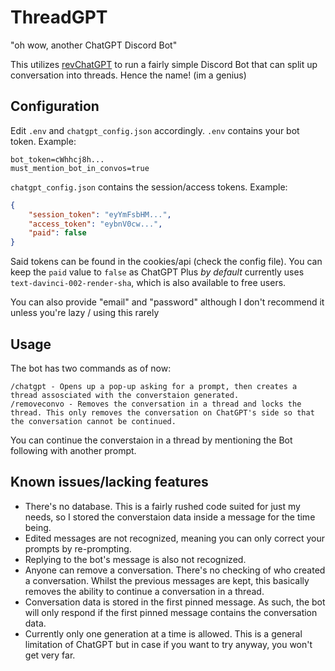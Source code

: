 # ThreadGPT
"oh wow, another ChatGPT Discord Bot"

This utilizes [revChatGPT](https://github.com/acheong08/ChatGPT/) to run a fairly simple Discord Bot that can split up conversation into threads. Hence the name! (im a genius)

## Configuration
Edit `.env` and `chatgpt_config.json` accordingly.
`.env` contains your bot token. Example:
```env
bot_token=cWhhcj8h...
must_mention_bot_in_convos=true
```
`chatgpt_config.json` contains the session/access tokens. Example:
```json
{
    "session_token": "eyYmFsbHM...",
    "access_token": "eybnV0cw...",
    "paid": false
}
```
Said tokens can be found in the cookies/api (check the config file). You can keep the `paid` value to `false` as ChatGPT Plus *by default* currently uses `text-davinci-002-render-sha`, which is also available to free users.

You can also provide "email" and "password" although I don't recommend it unless you're lazy / using this rarely

## Usage
The bot has two commands as of now:
```
/chatgpt - Opens up a pop-up asking for a prompt, then creates a thread assosciated with the converstaion generated.
/removeconvo - Removes the conversation in a thread and locks the thread. This only removes the conversation on ChatGPT's side so that the conversation cannot be continued.
```
You can continue the converstaion in a thread by mentioning the Bot following with another prompt.

## Known issues/lacking features
- There's no database. This is a fairly rushed code suited for just my needs, so I stored the converstaion data inside a message for the time being.
- Edited messages are not recognized, meaning you can only correct your prompts by re-prompting.
- Replying to the bot's message is also not recognized.
- Anyone can remove a conversation. There's no checking of who created a conversation. Whilst the previous messages are kept, this basically removes the ability to continue a conversation in a thread.
- Conversation data is stored in the first pinned message. As such, the bot will only respond if the first pinned message contains the conversation data.
- Currently only one generation at a time is allowed. This is a general limitation of ChatGPT but in case if you want to try anyway, you won't get very far.